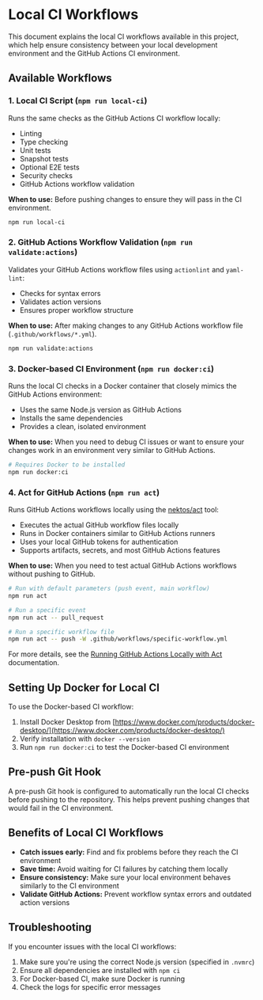 # Local CI Workflows

This document explains the local CI workflows available in this project, which help ensure consistency between your local development environment and the GitHub Actions CI environment.

## Available Workflows

### 1. Local CI Script (`npm run local-ci`)

Runs the same checks as the GitHub Actions CI workflow locally:

- Linting
- Type checking
- Unit tests
- Snapshot tests
- Optional E2E tests
- Security checks
- GitHub Actions workflow validation

**When to use:** Before pushing changes to ensure they will pass in the CI environment.

```bash
npm run local-ci
```

### 2. GitHub Actions Workflow Validation (`npm run validate:actions`)

Validates your GitHub Actions workflow files using `actionlint` and `yaml-lint`:

- Checks for syntax errors
- Validates action versions
- Ensures proper workflow structure

**When to use:** After making changes to any GitHub Actions workflow file (`.github/workflows/*.yml`).

```bash
npm run validate:actions
```

### 3. Docker-based CI Environment (`npm run docker:ci`)

Runs the local CI checks in a Docker container that closely mimics the GitHub Actions environment:

- Uses the same Node.js version as GitHub Actions
- Installs the same dependencies
- Provides a clean, isolated environment

**When to use:** When you need to debug CI issues or want to ensure your changes work in an environment very similar to GitHub Actions.

```bash
# Requires Docker to be installed
npm run docker:ci
```

### 4. Act for GitHub Actions (`npm run act`)

Runs GitHub Actions workflows locally using the [nektos/act](https://github.com/nektos/act) tool:

- Executes the actual GitHub workflow files locally
- Runs in Docker containers similar to GitHub Actions runners
- Uses your local GitHub tokens for authentication
- Supports artifacts, secrets, and most GitHub Actions features

**When to use:** When you need to test actual GitHub Actions workflows without pushing to GitHub.

```bash
# Run with default parameters (push event, main workflow)
npm run act

# Run a specific event
npm run act -- pull_request

# Run a specific workflow file
npm run act -- push -W .github/workflows/specific-workflow.yml
```

For more details, see the [Running GitHub Actions Locally with Act](./ACT.md) documentation.

## Setting Up Docker for Local CI

To use the Docker-based CI workflow:

1. Install Docker Desktop from [https://www.docker.com/products/docker-desktop/](https://www.docker.com/products/docker-desktop/)
2. Verify installation with `docker --version`
3. Run `npm run docker:ci` to test the Docker-based CI environment

## Pre-push Git Hook

A pre-push Git hook is configured to automatically run the local CI checks before pushing to the repository. This helps prevent pushing changes that would fail in the CI environment.

## Benefits of Local CI Workflows

- **Catch issues early:** Find and fix problems before they reach the CI environment
- **Save time:** Avoid waiting for CI failures by catching them locally
- **Ensure consistency:** Make sure your local environment behaves similarly to the CI environment
- **Validate GitHub Actions:** Prevent workflow syntax errors and outdated action versions

## Troubleshooting

If you encounter issues with the local CI workflows:

1. Make sure you're using the correct Node.js version (specified in `.nvmrc`)
2. Ensure all dependencies are installed with `npm ci`
3. For Docker-based CI, make sure Docker is running
4. Check the logs for specific error messages

